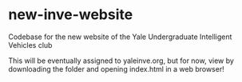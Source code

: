 # new-inve-website
Codebase for the new website of the Yale Undergraduate Intelligent Vehicles club

This will be eventually assigned to yaleinve.org, but for now, view by downloading the folder and opening index.html in a web browser!
